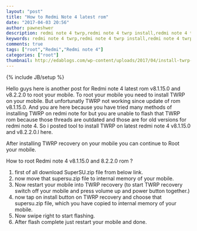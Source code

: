 ```yaml
---
layout: "post"
title: "How to Redmi Note 4 latest rom"
date: "2017-04-03 20:56"
author: pawneshwer
description: redmi note 4 twrp,redmi note 4 twrp install,redmi note 4 twrp latest,redmi note 4 twrp latest version,redmi note 4 root, redmi note 4 v8.1.15.0 v8.2.2.0
keywords: redmi note 4 twrp,redmi note 4 twrp install,redmi note 4 twrp latest,redmi note 4 twrp latest version,redmi note 4 root, redmi note 4 v8.1.15.0 v8.2.2.0
comments: true
tags: ["root","Redmi","Redmi note 4"]
categories: ["root"]
thumbnail: http://edablogs.com/wp-content/uploads/2017/04/install-twrp-on-redmi-note-4-latest-rom-logo-300x137.png
---
```


{% include JB/setup %}

Hello guys here is another post for Redmi note 4 latest rom v8.1.15.0 and v8.2.2.0 to root your mobile. To root your mobile you need to install TWRP on your mobile. But unfortunatly TWRP not working since update of rom v8.1.15.0. And you are here because you have tried many methods of installing TWRP on redmi note for but you are unable to flash that TWRP rom because those threads are outdated and those are for old versions for redmi note 4.
So i posted tool to install TWRP on latest redmi note 4 v8.1.15.0 and v8.2.2.0.l here.

After installing TWRP recovery on your mobile you can continue to Root your mobile.

How to root Redmi note 4 v8.1.15.0 and 8.2.2.0 rom ?

1. first of all download SuperSU.zip file from below link.
2. now move that supersu.zip file to internal memory of your mobile.
3. Now restart your mobile into TWRP recovery (to start TWRP recovery switch off your mobile and press volume up and power button together.)
4. now tap on install button on TWRP recovery and choose that supersu.zip file, which you have copied to internal memory of your mobile.
5. Now swipe right to start flashing.
6. After flash complete just restart your mobile and done.
